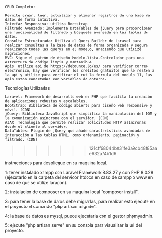 
    CRUD Completo: 
    
    Permite crear, leer, actualizar y eliminar registros de una base de datos de forma intuitiva.
    Interfaz Responsiva: utiliza Bootstrap
    Filtrado Avanzado: Implementa DataTables de jQuery para proporcionar una funcionalidad de filtrado y búsqueda avanzada en las tablas de datos.
    Consulta Estructurada: Utiliza el Query Builder de Laravel para realizar consultas a la base de datos de forma organizada y segura realizando todas las querys en el modelo, añadiendo que utilize migraciones.
    MVC: Sigue el patrón de diseño Modelo-Vista-Controlador para una estructura de código limpia y mantenible.
    Apis: utilize api de https://debounce.io/es/ para verificar correo electronico, hay que verificar los creditos gratuitos que le resten a la api y utilize para verificar el rut la formula del modulo 11, las apis estan conectadas con variables de entorno.
    

Tecnologías Utilizadas

    Laravel: Framework de desarrollo web en PHP que facilita la creación de aplicaciones robustas y escalables.
    Bootstrap: Biblioteca de código abierto para diseño web responsivo y móvil. (CDN)
    jQuery: Biblioteca JavaScript que simplifica la manipulación del DOM y la comunicación asíncrona con el servidor. (CDN)
    AJAX: Tecnología que permite realizar solicitudes HTTP asíncronas desde el cliente al servidor.
    DataTables: Plugin de jQuery que añade características avanzadas de interacción a las tablas HTML, como ordenamiento, paginación y filtrado. (CDN)
>>>>>>> 121cff98044b031fe3a9cb48f85aae632a74b1d6

instrucciones para despliegue en su maquina local.

1: tener instalado xampp con Laravel Framework 8.83.27 y con PHP 8.0.28 (ejecutarlo en la carpeta del servidor htdocs en caso de xampp o www en caso de que se utilize laragon).

2: instalacion de composer en su maquina local  "composer install".

3: para tener la base de datos debe migrarlas, para realizar esto ejecute en el proyecto el comando "php artisan migrate".

4: la base de datos es mysql, puede ejecutarla con el gestor phpmyadmin.

5: ejecute "php artisan serve" en su consola para visualizar la url del proyecto.


